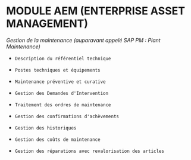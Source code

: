 # **MODULE AEM (ENTERPRISE ASSET MANAGEMENT)**

_Gestion de la maintenance (auparavant appelé SAP PM : Plant Maintenance)_

- `Description du référentiel technique`

- `Postes techniques et équipements`

- `Maintenance préventive et curative`

- `Gestion des Demandes d'Intervention`

- `Traitement des ordres de maintenance`

- `Gestion des confirmations d'achèvements`

- `Gestion des historiques`

- `Gestion des coûts de maintenance`

- `Gestion des réparations avec revalorisation des articles`
